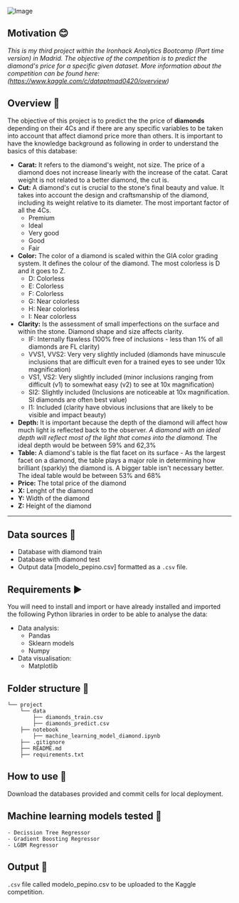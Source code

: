 
![Image](https://user-images.githubusercontent.com/63467553/97612809-2bb8ca00-1a18-11eb-9eb3-65741bc780fb.png)


## Motivation :blush:
*This is my third project within the Ironhack Analytics Bootcamp (Part time version) in Madrid. The objective of the competition is to predict the diamond's price for a specific given dataset. More information about the competition can be found here: (https://www.kaggle.com/c/dataptmad0420/overview)*

## Overview :gem:
The objective of this project is to predict the the price of **diamonds** depending on their 4Cs and if there are any specific variables to be taken into account that affect diamond price more than others. It is important to have the knowledge background as following in order to understand the basics of this database:

- **Carat:** It refers to the diamond's weight, not size. The price of a diamond does not increase linearly with the increase of the catat. Carat weight is not related to a better diamond, the cut is. 
- **Cut:** A diamond's cut is crucial to the stone's final beauty and value. It takes into account the design and craftsmanship of the diamond, including its weight relative to its diameter. The most important factor of all the 4Cs.
    - Premium
    - Ideal
    - Very good
    - Good
    - Fair
- **Color:** The color of a diamond is scaled within the GIA color grading system. It defines the colour of the diamond. The most colorless is D and it goes to Z. 
    - D: Colorless
    - E: Colorless
    - F: Colorless
    - G: Near colorless
    - H: Near colorless
    - I: Near colorless
- **Clarity:** Is the assessment of small imperfections on the surface and within the stone. Diamond shape and size affects clarity. 
    - IF: Internally flawless (100% free of inclusions - less than 1% of all diamonds are FL clarity)
    - VVS1, VVS2: Very very slightly included (diamonds have minuscule inclusions that are difficult even for a trained eyes to see under 10x magnification)
    - VS1, VS2: Very slightly included (minor inclusions ranging from difficult (v1) to somewhat easy (v2) to see at 10x magnification)
    - SI2: Slightly included (Inclusions are noticeable at 10x magnification. SI diamonds are often best value)
    - I1: Included (clarity have obvious inclusions that are likely to be visible and impact beauty)
- **Depth:** It is important because the depth of the diamond will affect how much light is reflected back to the observer. *A diamond with an ideal depth will reflect most of the light that comes into the diamond.* The ideal depth would be between 59% and 62,3%
- **Table:** A diamond's table is the flat facet on its surface - As the largest facet on a diamond, the table plays a major role in determining how brilliant (sparkly) the diamond is. A bigger table isn't necessary better. The ideal table would be between 53% and 68%
- **Price:** The total price of the diamond
- **X:** Lenght of the diamond
- **Y:** Width of the diamond
- **Z:** Height of the diamond

---

## Data sources :scroll:
 - Database with diamond train
 - Database with diamond test
 - Output data [modelo_pepino.csv] formatted as a `.csv` file.

## Requirements :arrow_forward:

You will need to install and import or have already installed and imported the following Python libraries in order to be able to analyse the data:
- Data analysis:
    - Pandas
    - Sklearn models
    - Numpy
- Data visualisation:
    - Matplotlib
    
## Folder structure :open_file_folder:
```
└── project   
    └── data
        ├── diamonds_train.csv
        ├── diamonds_predict.csv
    ├── notebook
        ├── machine_learning_model_diamond.ipynb
    ├── .gitignore
    ├── README.md
    ├── requirements.txt
```

## How to use :electric_plug:
Download the databases provided and commit cells for local deployment. 

## Machine learning models tested :tada:
    - Decission Tree Regressor
    - Gradient Boosting Regressor
    - LGBM Regressor

## Output :pushpin:
`.csv` file called modelo_pepino.csv to be uploaded to the Kaggle competition.  

